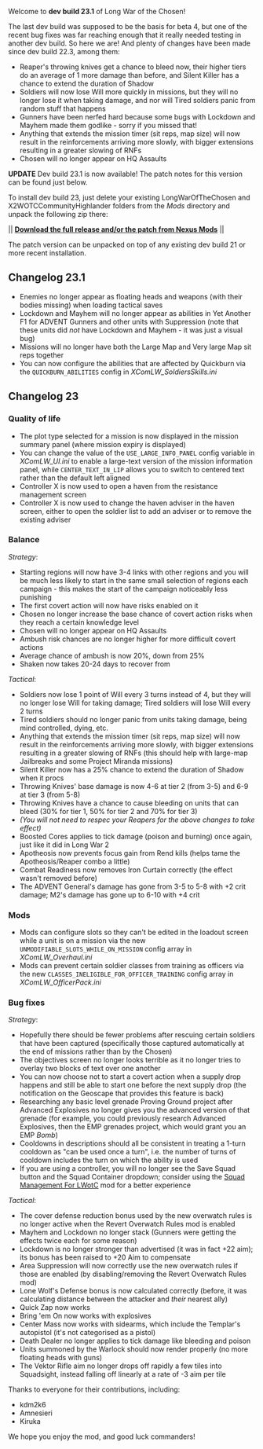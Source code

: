 Welcome to **dev build 23.1** of Long War of the Chosen!

The last dev build was supposed to be the basis for beta 4, but one of the recent bug fixes was far reaching enough that it really needed testing in another dev build. So here we are! And plenty of changes have been made since dev build 22.3, among them:

 * Reaper's throwing knives get a chance to bleed now, their higher tiers do an average of 1 more damage than before, and Silent Killer has a chance to extend the duration of Shadow
 * Soldiers will now lose Will more quickly in missions, but they will no longer lose it when taking damage, and nor will Tired soldiers panic from random stuff that happens
 * Gunners have been nerfed hard because some bugs with Lockdown and Mayhem made them godlike - sorry if you missed that!
 * Anything that extends the mission timer (sit reps, map size) will now result in the reinforcements arriving more slowly, with bigger extensions resulting in a greater slowing of RNFs
 * Chosen will no longer appear on HQ Assaults

**UPDATE** Dev build 23.1 is now available! The patch notes for this version can be found just below.

To install dev build 23, just delete your existing LongWarOfTheChosen and X2WOTCCommunityHighlander folders from the *Mods* directory and unpack the following zip there:

||  **[Download the full release and/or the patch from Nexus Mods](https://www.nexusmods.com/xcom2/mods/757?tab=files)** ||

The patch version can be unpacked on top of any existing dev build 21 or more recent installation.

## Changelog 23.1

 * Enemies no longer appear as floating heads and weapons (with their bodies missing) when loading tactical saves
 * Lockdown and Mayhem will no longer appear as abilities in Yet Another F1 for ADVENT Gunners and other units with Suppression (note that these units did *not* have Lockdown and Mayhem - it was just a visual bug)
 * Missions will no longer have both the Large Map and Very large Map sit reps together
 * You can now configure the abilities that are affected by Quickburn via the `QUICKBURN_ABILITIES` config in *XComLW_SoldiersSkills.ini*

## Changelog 23

### Quality of life

 * The plot type selected for a mission is now displayed in the mission summary panel (where mission expiry is displayed)
 * You can change the value of the `USE_LARGE_INFO_PANEL` config variable in *XComLW_UI.ini* to enable a large-text version of the mission information panel, while `CENTER_TEXT_IN_LIP` allows you to switch to centered text rather than the default left aligned
 * Controller X is now used to open a haven from the resistance management screen
 * Controller X is now used to change the haven adviser in the haven screen, either to open the soldier list to add an adviser or to remove the existing adviser

### Balance

*Strategy*:

 * Starting regions will now have 3-4 links with other regions and you will be much less likely to start in the same small selection of regions each campaign - this makes the start of the campaign noticeably less punishing
 * The first covert action will now have risks enabled on it
 * Chosen no longer increase the base chance of covert action risks when they reach a certain knowledge level
 * Chosen will no longer appear on HQ Assaults
 * Ambush risk chances are no longer higher for more difficult covert actions
 * Average chance of ambush is now 20%, down from 25%
 * Shaken now takes 20-24 days to recover from

*Tactical*:

 * Soldiers now lose 1 point of Will every 3 turns instead of 4, but they will no longer lose Will for taking damage; Tired soldiers will lose Will every 2 turns
 * Tired soldiers should no longer panic from units taking damage, being mind controlled, dying, etc.
 * Anything that extends the mission timer (sit reps, map size) will now result in the reinforcements arriving more slowly, with bigger extensions resulting in a greater slowing of RNFs (this should help with large-map Jailbreaks and some Project Miranda missions)
 * Silent Killer now has a 25% chance to extend the duration of Shadow when it procs
 * Throwing Knives' base damage is now 4-6 at tier 2 (from 3-5) and 6-9 at tier 3 (from 5-8)
 * Throwing Knives have a chance to cause bleeding on units that can bleed (30% for tier 1, 50% for tier 2 and 70% for tier 3)
 * *(You will not need to respec your Reapers for the above changes to take effect)*
 * Boosted Cores applies to tick damage (poison and burning) once again, just like it did in Long War 2
 * Apotheosis now prevents focus gain from Rend kills (helps tame the Apotheosis/Reaper combo a little)
 * Combat Readiness now removes Iron Curtain correctly (the effect wasn't removed before)
 * The ADVENT General's damage has gone from 3-5 to 5-8 with +2 crit damage; M2's damage has gone up to 6-10 with +4 crit

### Mods

 * Mods can configure slots so they can't be edited in the loadout screen while a unit is on a mission via the new `UNMODIFIABLE_SLOTS_WHILE_ON_MISSION` config array in *XComLW_Overhaul.ini*
 * Mods can prevent certain soldier classes from training as officers via the new `CLASSES_INELIGIBLE_FOR_OFFICER_TRAINING` config array in *XComLW_OfficerPack.ini*

### Bug fixes

*Strategy*:

 * Hopefully there should be fewer problems after rescuing certain soldiers that have been captured (specifically those captured automatically at the end of missions rather than by the Chosen)
 * The objectives screen no longer looks terrible as it no longer tries to overlay two blocks of text over one another
 * You can now choose not to start a covert action when a supply drop happens and still be able to start one before the next supply drop (the notification on the Geoscape that provides this feature is back)
 * Researching any basic level grenade Proving Ground project after Advanced Explosives no longer gives you the advanced version of that grenade (for example, you could previously research Advanced Explosives, then the EMP grenades project, which would grant you an EMP *Bomb*)
 * Cooldowns in descriptions should all be consistent in treating a 1-turn cooldown as "can be used once a turn", i.e. the number of turns of cooldown includes the turn on which the ability is used
 * If you are using a controller, you will no longer see the Save Squad button and the Squad Container dropdown; consider using the [Squad Management For LWotC](https://steamcommunity.com/sharedfiles/filedetails/?id=2314584410) mod for a better experience

*Tactical*:

 * The cover defense reduction bonus used by the new overwatch rules is no longer active when the Revert Overwatch Rules mod is enabled
 * Mayhem and Lockdown no longer stack (Gunners were getting the effects twice each for some reason)
 * Lockdown is no longer stronger than advertised (it was in fact +22 aim); its bonus has been raised to +20 Aim to compensate
 * Area Suppression will now correctly use the new overwatch rules if those are enabled (by disabling/removing the Revert Overwatch Rules mod)
 * Lone Wolf's Defense bonus is now calculated correctly (before, it was calculating distance between the attacker and *their* nearest ally)
 * Quick Zap now works
 * Bring 'em On now works with explosives
 * Center Mass now works with sidearms, which include the Templar's autopistol (it's not categorised as a pistol)
 * Death Dealer no longer applies to tick damage like bleeding and poison
 * Units summoned by the Warlock should now render properly (no more floating heads with guns)
 * The Vektor Rifle aim no longer drops off rapidly a few tiles into Squadsight, instead falling off linearly at a rate of -3 aim per tile

Thanks to everyone for their contributions, including:

 * kdm2k6
 * Amnesieri
 * Kiruka

We hope you enjoy the mod, and good luck commanders!
